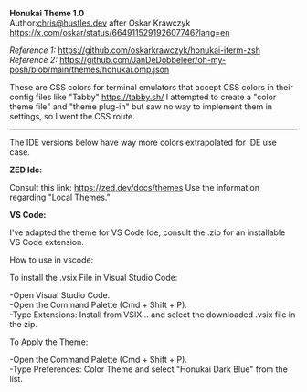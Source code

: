__Honukai Theme 1.0__  
Author:chris@hustles.dev after Oskar Krawczyk https://x.com/oskar/status/664911529192607746?lang=en

*Reference 1:* https://github.com/oskarkrawczyk/honukai-iterm-zsh  
*Reference 2:* https://github.com/JanDeDobbeleer/oh-my-posh/blob/main/themes/honukai.omp.json

These are CSS colors for terminal emulators that accept CSS colors in their config files like "Tabby" https://tabby.sh/
I attempted to create a "color theme file" and "theme plug-in" but saw no way to implement them in settings, so I went the CSS route.

-----
The IDE versions below have way more colors extrapolated for IDE use case.


**__ZED Ide:__**  

Consult this link: https://zed.dev/docs/themes
Use the information regarding "Local Themes."

**__VS Code:__**  

I've adapted the theme for VS Code Ide; consult the .zip for an installable VS Code extension.

How to use in vscode:

To install the .vsix File in Visual Studio Code:

-Open Visual Studio Code.  
-Open the Command Palette (Cmd + Shift + P).  
-Type Extensions: Install from VSIX... and select the downloaded .vsix file in the zip.  

To Apply the Theme: 

-Open the Command Palette (Cmd + Shift + P).  
-Type Preferences: Color Theme and select "Honukai Dark Blue" from the list. 
